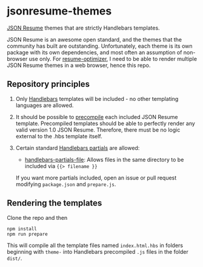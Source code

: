 # jsonresume-themes
[JSON Resume](https://jsonresume.org/) themes that are strictly Handlebars templates.

JSON Resume is an awesome open standard, and the themes that the community has built are outstanding. Unfortunately, each theme is its own package with its own dependencies, and most often an assumption of non-browser use only. For [resume-optimizer](https://github.com/panasenco/resume-optimizer), I need to be able to render multiple JSON Resume themes in a web browser, hence this repo.


## Repository principles

1.  Only [Handlebars](https://handlebarsjs.com/) templates will be included - no other templating languages are allowed.
2.  It should be possible to [precompile](https://handlebarsjs.com/installation/precompilation.html) each included JSON Resume template. Precompiled templates should be able to perfectly render any valid version 1.0 JSON Resume. Therefore, there must be no logic external to the .hbs template itself.
3.  Certain standard [Handlebars partials](https://handlebarsjs.com/guide/partials.html) are allowed:
    - [handlebars-partials-file](https://www.npmjs.com/package/handlebars-partial-file):
      Allows files in the same directory to be included via `{{> filename }}`
    
    If you want more partials included, open an issue or pull request modifying `package.json` and `prepare.js`.


## Rendering the templates

Clone the repo and then

```
npm install
npm run prepare
```

This will compile all the template files named `index.html.hbs` in folders beginning with `theme-` into Handlebars precompiled `.js` files in the folder `dist/`.
